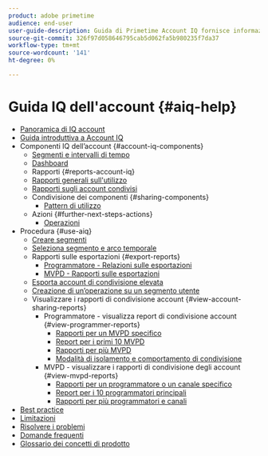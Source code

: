 ```yaml
---
product: adobe primetime
audience: end-user
user-guide-description: Guida di Primetime Account IQ fornisce informazioni sui componenti di Account IQ e illustra i percorsi di utenti per l’utilizzo dei vari componenti.
source-git-commit: 326f97d058646795cab5d062fa5b980235f7da37
workflow-type: tm+mt
source-wordcount: '141'
ht-degree: 0%

---
```


# Guida IQ dell&#39;account {#aiq-help}

+ [Panoramica di IQ account](/help/AccountIQ/home.md)
+ [Guida introduttiva a Account IQ](/help/AccountIQ/get-started.md)
+ Componenti IQ dell’account {#account-iq-components}
   + [Segmenti e intervalli di tempo](/help/AccountIQ/segments-timeframe.md)
   + [Dashboard](/help/AccountIQ/dashboard.md)
   + Rapporti {#reports-account-iq}
   + [Rapporti generali sull&#39;utilizzo](/help/AccountIQ/general-usage-reports.md)
   + [Rapporti sugli account condivisi](/help/AccountIQ/shared-acc-reports.md)
   + Condivisione dei componenti {#sharing-components}
      + [Pattern di utilizzo](/help/AccountIQ/usage-patterns.md)
   + Azioni {#further-next-steps-actions}
      + [Operazioni](/help/AccountIQ/operations.md)
+ Procedura {#use-aiq}
   + [Creare segmenti](/help/AccountIQ/build-segment.md)
   + [Seleziona segmento e arco temporale](/help/AccountIQ/howto-select-segment-timeframe.md)
   + Rapporti sulle esportazioni {#export-reports}
      + [Programmatore - Relazioni sulle esportazioni](/help/AccountIQ/export-segment-metrics-progr.md)
      + [MVPD - Rapporti sulle esportazioni](/help/AccountIQ/export-segment-metrics-mvpd.md)
   + [Esporta account di condivisione elevata](/help/AccountIQ/export-acc-information.md)
   + [Creazione di un’operazione su un segmento utente](/help/AccountIQ/operation-affecting-user-segment.md)
   + Visualizzare i rapporti di condivisione account {#view-account-sharing-reports}
      + Programmatore - visualizza report di condivisione account {#view-programmer-reports}
         + [Rapporti per un MVPD specifico](/help/AccountIQ/reports-for-specific-mvpds.md)
         + [Report per i primi 10 MVPD](/help/AccountIQ/top-10-mvpd-reports.md)
         + [Rapporti per più MVPD](viewrep-multiple-mvpd.md)
         + [Modalità di isolamento e comportamento di condivisione](/help/AccountIQ/isolation-mode.md)
      + MVPD - visualizzare i rapporti di condivisione degli account {#view-mvpd-reports}
         + [Rapporti per un programmatore o un canale specifico](/help/AccountIQ/reports-for-specific-programmers.md)
         + [Report per i 10 programmatori principali](/help/AccountIQ/top-10-programmer-reports.md)
         + [Rapporti per più programmatori e canali](viewrep-multiple-programmer.md)
+ [Best practice](/help/AccountIQ/best-practices.md)
+ [Limitazioni](/help/AccountIQ/limitations.md)
+ [Risolvere i problemi](/help/AccountIQ/troubleshoot.md)
+ [Domande frequenti](/help/AccountIQ/faq.md)
+ [Glossario dei concetti di prodotto](/help/AccountIQ/product-concepts.md)